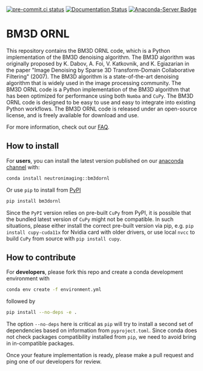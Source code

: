 [![pre-commit.ci status](https://results.pre-commit.ci/badge/github/ornlneutronimaging/bm3dornl/next.svg)](https://results.pre-commit.ci/latest/github/ornlneutronimaging/bm3dornl/next)
[![Documentation Status](https://readthedocs.org/projects/bm3dornl/badge/?version=latest)](https://bm3dornl.readthedocs.io/en/latest/?badge=latest)
[![Anaconda-Server Badge](https://anaconda.org/neutronimaging/bm3dornl/badges/version.svg)](https://anaconda.org/neutronimaging/bm3dornl)

BM3D ORNL
=========

This repository contains the BM3D ORNL code, which is a Python implementation of the BM3D denoising algorithm. The BM3D algorithm was originally proposed by K. Dabov, A. Foi, V. Katkovnik, and K. Egiazarian in the paper "Image Denoising by Sparse 3D Transform-Domain Collaborative Filtering" (2007).
The BM3D algorithm is a state-of-the-art denoising algorithm that is widely used in the image processing community.
The BM3D ORNL code is a Python implementation of the BM3D algorithm that has been optimized for performance using both `Numba` and `CuPy`.
The BM3D ORNL code is designed to be easy to use and easy to integrate into existing Python workflows.
The BM3D ORNL code is released under an open-source license, and is freely available for download and use.

For more information, check out our [FAQ](docs/FAQ.md).

How to install
--------------

For **users**, you can install the latest version published on our [anaconda channel](https://anaconda.org/neutronimaging/bm3dornl) with:

```bash
conda install neutronimaging::bm3dornl
```

Or use `pip` to install from [PyPI](https://pypi.org/project/bm3dornl/0.3.1/)

```bash
pip install bm3dornl
```

Since the `PyPI` version relies on pre-built `CuPy` from PyPI, it is possible that the bundled latest version of `CuPy` might not be compatible.
In such situations, please either install the correct pre-built version via pip, e.g. `pip install cupy-cuda11x` for Nvidia card with older drivers, or use local `nvcc` to build `CuPy` from source with `pip install cupy`.

How to contribute
-----------------

For **developers**, please fork this repo and create a conda development environment with

```bash
conda env create -f environment.yml
```

followed by

```bash
pip install --no-deps -e .
```

The option `--no-deps` here is critical as `pip` will try to install a second set of dependencies based on information from `pyproject.toml`.
Since conda does not check packages compatibility installed from `pip`, we need to avoid bring in in-compatible packages.

Once your feature implementation is ready, please make a pull request and ping one of our developers for review.
